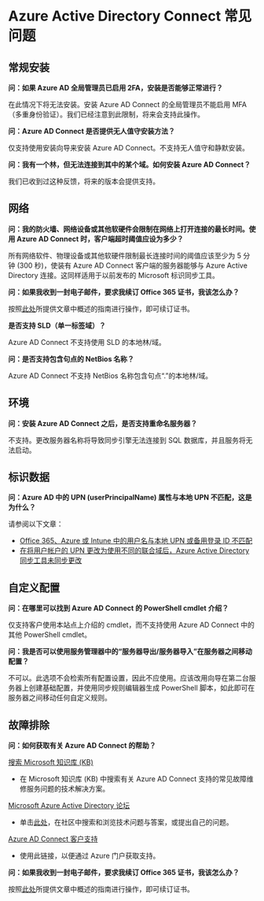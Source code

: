 <properties 
	pageTitle="Azure AD Connect 常见问题" 
	description="此页包含有关 Azure AD Connect 的常见问题。" 
	services="active-directory" 
	documentationCenter="" 
	authors="billmath" 
	manager="stevenpo" 
	editor="curtand"/>

<tags 
	ms.service="active-directory" 
	ms.date="11/16/2015"
	wacn.date=""/>

# Azure Active Directory Connect 常见问题

## 常规安装
**问：如果 Azure AD 全局管理员已启用 2FA，安装是否能够正常进行？**

在此情况下将无法安装。安装 Azure AD Connect 的全局管理员不能启用 MFA（多重身份验证）。我们已经注意到此限制，将来会支持此操作。

**问：Azure AD Connect 是否提供无人值守安装方法？**

仅支持使用安装向导来安装 Azure AD Connect。不支持无人值守和静默安装。

**问：我有一个林，但无法连接到其中的某个域。如何安装 Azure AD Connect？**

我们已收到过这种反馈，将来的版本会提供支持。

## 网络
**问：我的防火墙、网络设备或其他软硬件会限制在网络上打开连接的最长时间。使用 Azure AD Connect 时，客户端超时阈值应设为多少？**

所有网络软件、物理设备或其他软硬件限制最长连接时间的阈值应该至少为 5 分钟 (300 秒)，使装有 Azure AD Connect 客户端的服务器能够与 Azure Active Directory 连接。这同样适用于以前发布的 Microsoft 标识同步工具。


**问：如果我收到一封电子邮件，要求我续订 Office 365 证书，我该怎么办？**

按照[此处](active-directory-aadconnect-o365-certs.md)所提供文章中概述的指南进行操作，即可续订证书。

**是否支持 SLD（单一标签域）？**

Azure AD Connect 不支持使用 SLD 的本地林/域。

**问：是否支持包含句点的 NetBios 名称？**

Azure AD Connect 不支持 NetBios 名称包含句点“.”的本地林/域。

## 环境

**问：安装 Azure AD Connect 之后，是否支持重命名服务器？**

不支持。更改服务器名称将导致同步引擎无法连接到 SQL 数据库，并且服务将无法启动。

## 标识数据

**问：Azure AD 中的 UPN (userPrincipalName) 属性与本地 UPN 不匹配，这是为什么？**

请参阅以下文章：

- [Office 365、Azure 或 Intune 中的用户名与本地 UPN 或备用登录 ID 不匹配](https://support.microsoft.com/zh-cn/kb/2523192)
- [在将用户帐户的 UPN 更改为使用不同的联合域后，Azure Active Directory 同步工具未同步更改](https://support.microsoft.com/zh-cn/kb/2669550)

## 自定义配置

**问：在哪里可以找到 Azure AD Connect 的 PowerShell cmdlet 介绍？**

仅支持客户使用本站点上介绍的 cmdlet，而不支持使用 Azure AD Connect 中的其他 PowerShell cmdlet。

**问：我是否可以使用服务管理器中的“服务器导出/服务器导入”在服务器之间移动配置？**

不可以。此选项不会检索所有配置设置，因此不应使用。应该改用向导在第二台服务器上创建基础配置，并使用同步规则编辑器生成 PowerShell 脚本，如此即可在服务器之间移动任何自定义规则。

## 故障排除

**问：如何获取有关 Azure AD Connect 的帮助？**

[搜索 Microsoft 知识库 (KB)](https://www.microsoft.com/zh-cn/Search/result.aspx?q=azure%20active%20directory%20connect&form=mssupport)

- 在 Microsoft 知识库 (KB) 中搜索有关 Azure AD Connect 支持的常见故障维修服务问题的技术解决方案。

[Microsoft Azure Active Directory 论坛](https://social.msdn.microsoft.com/Forums/azure/zh-CN/home?forum=WindowsAzureAD)

- 单击[此处](https://social.msdn.microsoft.com/Forums/azure/zh-cn/newthread?category=windowsazureplatform&forum=WindowsAzureAD&prof=required)，在社区中搜索和浏览技术问题与答案，或提出自己的问题。


[Azure AD Connect 客户支持](https://manage.windowsazure.cn/?getsupport=true)

- 使用此链接，以便通过 Azure 门户获取支持。 

**问：如果我收到一封电子邮件，要求我续订 Office 365 证书，我该怎么办？**

按照[此处](/documentation/articles/active-directory-aadconnect-o365-certs)所提供文章中概述的指南进行操作，即可续订证书。

<!---HONumber=Mooncake_1221_2015-->